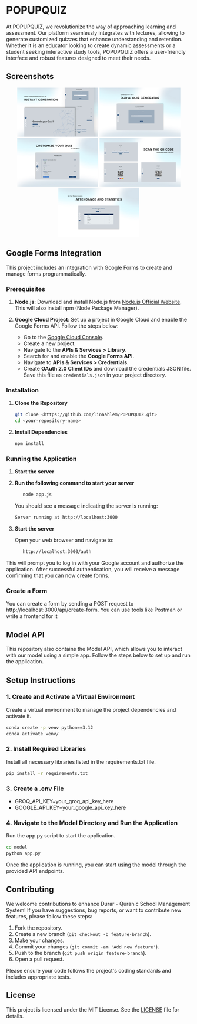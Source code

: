 # POPUPQUIZ

At POPUPQUIZ, we revolutionize the way of approaching learning and assessment. Our platform seamlessly integrates with lectures, allowing to generate customized quizzes that enhance understanding and retention. Whether it is an educator looking to create dynamic assessments or a student seeking interactive study tools, POPUPQUIZ offers a user-friendly interface and robust features designed to meet their needs.

## Screenshots

<p align="center">
  <img src="screenshots/Home.jpg" alt="Home" width="220" />
  <img src="screenshots/Upload.jpg" alt="Upload" width="220" />
  <img src="screenshots/Customize.jpg" alt="Customize" width="220" />
  <img src="screenshots/Scanit.jpg" alt="Scan" width="220" />
  <img src="screenshots/Results.jpg" alt="Results" width="220" />
</p>



## Google Forms Integration

This project includes an integration with Google Forms to create and manage forms programmatically.

### Prerequisites

1. **Node.js**: Download and install Node.js from [Node.js Official Website](https://nodejs.org/). This will also install npm (Node Package Manager).

2. **Google Cloud Project**: Set up a project in Google Cloud and enable the Google Forms API. Follow the steps below:
   - Go to the [Google Cloud Console](https://console.cloud.google.com/).
   - Create a new project.
   - Navigate to the **APIs & Services > Library**.
   - Search for and enable the **Google Forms API**.
   - Navigate to **APIs & Services > Credentials**.
   - Create **OAuth 2.0 Client IDs** and download the credentials JSON file. Save this file as `credentials.json` in your project directory.

### Installation

1. **Clone the Repository**

   ```bash
   git clone <https://github.com/linaahlem/POPUPQUIZ.git>
   cd <your-repository-name>
   ```

2. **Install Dependencies**

    ```bash
   npm install
    ```

### Running the Application

1. **Start the server**
2. **Run the following command to start your server**
   
   ```bash
      node app.js
   ```
       
   You should see a message indicating the server is running:
      ```bash
      Server running at http://localhost:3000
      ```
      
4. **Start the server**

   Open your web browser and navigate to:
   ```bash
      http://localhost:3000/auth
   ```
   
This will prompt you to log in with your Google account and authorize the application. After successful authentication, you will receive a message confirming that you can now create forms.

### Create a Form
You can create a form by sending a POST request to http://localhost:3000/api/create-form. You can use tools like Postman or write a frontend for it 

## Model API

This repository also contains the Model API, which allows you to interact with our model using a simple app. Follow the steps below to set up and run the application.

## Setup Instructions

### 1. Create and Activate a Virtual Environment

Create a virtual environment to manage the project dependencies and activate it.
   ```bash
   conda create -p venv python==3.12
   conda activate venv/
   ```

### 2. Install Required Libraries
Install all necessary libraries listed in the requirements.txt file.
   ```bash
   pip install -r requirements.txt 
   ```

### 3. Create a .env File

- GROQ_API_KEY=your_groq_api_key_here
- GOOGLE_API_KEY=your_google_api_key_here

### 4. Navigate to the Model Directory and Run the Application 

Run the app.py script to start the application.
   ```bash
   cd model
   python app.py
   ```

Once the application is running, you can start using the model through the provided API endpoints.



## Contributing

We welcome contributions to enhance Durar - Quranic School Management System! If you have suggestions, bug reports, or want to contribute new features, please follow these steps:

1. Fork the repository.
2. Create a new branch (`git checkout -b feature-branch`).
3. Make your changes.
4. Commit your changes (`git commit -am 'Add new feature'`).
5. Push to the branch (`git push origin feature-branch`).
6. Open a pull request.

Please ensure your code follows the project's coding standards and includes appropriate tests.

## License

This project is licensed under the MIT License. See the [LICENSE](LICENSE) file for details.
